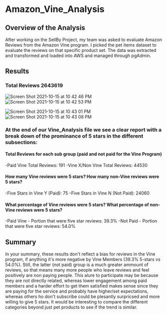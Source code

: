 # Amazon_Vine_Analysis

## Overview of the Analysis
After working on the SellBy Project, my team was asked to evaluate Amazon Reviews from the Amazon Vine program. I picked the pet items dataset to evaluate the reviews on that specific product set. The data was extracted and transformed and loaded into AWS and managed through pgAdmin. 


## Results
### Total Reviews 2643619

![Screen Shot 2021-10-15 at 10 42 46 PM](https://user-images.githubusercontent.com/82982952/137570588-b8480644-9d59-43b3-8940-a408f9106ccb.png)
![Screen Shot 2021-10-15 at 10 42 53 PM](https://user-images.githubusercontent.com/82982952/137570590-d91840d8-a290-4c50-a181-458eee13a0d4.png)

![Screen Shot 2021-10-15 at 10 43 01 PM](https://user-images.githubusercontent.com/82982952/137570591-7700db6e-4010-4e87-bb1d-f099187f856a.png)
![Screen Shot 2021-10-15 at 10 43 08 PM](https://user-images.githubusercontent.com/82982952/137570592-159be584-4675-4c5b-94e1-351d43fee180.png)

### At the end of our Vine_Analysis file we see a clear report with a break down of the prominance of 5 stars in the different subsections: 

#### Total Reviews for each sub group (paid and not paid for the Vine Program)
  -Paid Vine Total Reviews: 191
  -Vine X/Non Vine Total Reviews: 44530
 
#### How many Vine reviews were 5 stars?  How many non-Vine reviews were 5 stars? 
 -Five Stars in Vine Y (Paid): 75
 -Five Stars in Vine N (Not Paid): 24060

#### What percentage of Vine reviews were 5 stars? What percentage of non-Vine reviews were 5 stars?
 -Paid Vine - Portion that were five star reviews: 39.3%
 -Not Paid - Portion that were five star reviews: 54.0%

## Summary
In your summary, these results don't reflect a bias for reviews in the Vine program, if anything it's more negative by Vine Members (39.3% 5-stars vs 54.0%). Still, the latter (not paid) group is a much greater ammount of reviews, so that means many more people who leave reviews and feel positively are non paying people. This alure to participate may be because they are not directly related, whereas lower engagement among paid members and a harder effort to get them satisfied makes sense since they are paying for the service and probably have higher/set expectations, whereas others ho don't subscribe could be plesantly surpricsed and more willing to give 5 stars. It would be interesting to compare the different categories beyond just pet products to see if the trend is similar. 


